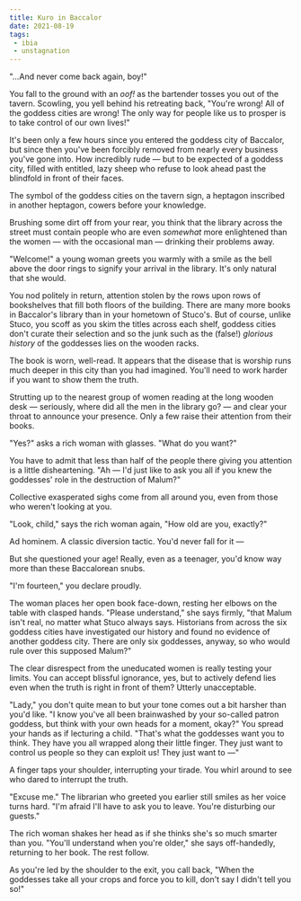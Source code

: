 ```yaml
---
title: Kuro in Baccalor
date: 2021-08-19
tags:
 - ibia
 - unstagnation
---
```

"…And never come back again, boy!"

You fall to the ground with an *oof!* as the bartender tosses you out of the tavern. Scowling, you yell behind his retreating back, "You're wrong! All of the goddess cities are wrong! The only way for people like us to prosper is to take control of our own lives!"

<!-- more -->

It's been only a few hours since you entered the goddess city of Baccalor, but since then you've been forcibly removed from nearly every business you've gone into. How incredibly rude — but to be expected of a goddess city, filled with entitled, lazy sheep who refuse to look ahead past the blindfold in front of their faces.

The symbol of the goddess cities on the tavern sign, a heptagon inscribed in another heptagon, cowers before your knowledge.

Brushing some dirt off from your rear, you think that the library across the street must contain people who are even *somewhat* more enlightened than the women — with the occasional man — drinking their problems away.

"Welcome!" a young woman greets you warmly with a smile as the bell above the door rings to signify your arrival in the library. It's only natural that she would.

You nod politely in return, attention stolen by the rows upon rows of bookshelves that fill both floors of the building. There are many more books in Baccalor's library than in your hometown of Stuco's. But of course, unlike Stuco, you scoff as you skim the titles across each shelf, goddess cities don't curate their selection and so the junk such as the (false!) *glorious history* of the goddesses lies on the wooden racks.

The book is worn, well-read. It appears that the disease that is worship runs much deeper in this city than you had imagined. You'll need to work harder if you want to show them the truth.

Strutting up to the nearest group of women reading at the long wooden desk — seriously, where did all the men in the library go? — and clear your throat to announce your presence. Only a few raise their attention from their books.

"Yes?" asks a rich woman with glasses. "What do you want?"

You have to admit that less than half of the people there giving you attention is a little disheartening. "Ah — I'd just like to ask you all if you knew the goddesses' role in the destruction of Malum?"

Collective exasperated sighs come from all around you, even from those who weren't looking at you.

"Look, child," says the rich woman again, "How old are you, exactly?"

Ad hominem. A classic diversion tactic. You'd never fall for it —

But she questioned your age! Really, even as a teenager, you'd know way more than these Baccalorean snubs.

"I'm fourteen," you declare proudly.

The woman places her open book face-down, resting her elbows on the table with clasped hands. "Please understand," she says firmly, "that Malum isn't real, no matter what Stuco always says. Historians from across the six goddess cities have investigated our history and found no evidence of another goddess city. There are only six goddesses, anyway, so who would rule over this supposed Malum?"

The clear disrespect from the uneducated women is really testing your limits. You can accept blissful ignorance, yes, but to actively defend lies even when the truth is right in front of them? Utterly unacceptable.

"Lady," you don't quite mean to but your tone comes out a bit harsher than you'd like. "I know you've all been brainwashed by your so-called patron goddess, but think with your own heads for a moment, okay?" You spread your hands as if lecturing a child. "That's what the goddesses want you to think. They have you all wrapped along their little finger. They just want to control us people so they can exploit us! They just want to —"

A finger taps your shoulder, interrupting your tirade. You whirl around to see who dared to interrupt the truth.

"Excuse me." The librarian who greeted you earlier still smiles as her voice turns hard. "I'm afraid I'll have to ask you to leave. You're disturbing our guests."

The rich woman shakes her head as if she thinks she's so much smarter than you. "You'll understand when you're older," she says off-handedly, returning to her book. The rest follow.

As you're led by the shoulder to the exit, you call back, "When the goddesses take all your crops and force you to kill, don't say I didn't tell you so!"

